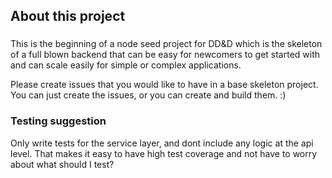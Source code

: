 ## About this project
###
This is the beginning of a node seed project for DD&D which is the skeleton of a full blown backend that can be easy for newcomers
to get started with and can scale easily for simple or complex applications.

Please create issues that you would like to have in a base skeleton project. You can just create the issues, or you can create and build them. :)

### Testing suggestion
Only write tests for the service layer, and dont include any logic at the api level.
That makes it easy to have high test coverage and not have to worry about what should I test?
